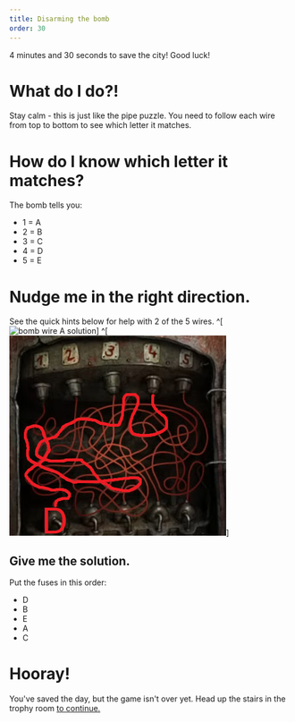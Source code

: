 ```yaml
---
title: Disarming the bomb
order: 30
---
```


4 minutes and 30 seconds to save the city! Good luck!

# What do I do?!
Stay calm - this is just like the pipe puzzle. You need to follow each wire from top to bottom to see which letter it matches.

# How do I know which letter it matches?
The bomb tells you:
* 1 = A
* 2 = B
* 3 = C
* 4 = D
* 5 = E

# Nudge me in the right direction.
See the quick hints below for help with 2 of the 5 wires.
^[![bomb wire A solution](bomb1.jpg)] ^[![bomb wire D solution](bomb2.jpg)]

## Give me the solution.
Put the fuses in this order:
* D
* B 
* E
* A
* C

# Hooray!
You've saved the day, but the game isn't over yet. Head up the stairs in the trophy room [to continue.](beads)
